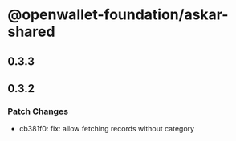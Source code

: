 # @openwallet-foundation/askar-shared

## 0.3.3

## 0.3.2

### Patch Changes

- cb381f0: fix: allow fetching records without category
